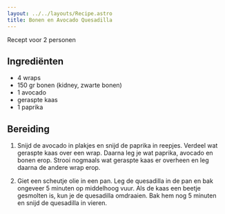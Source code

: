 ```yaml
---
layout: ../../layouts/Recipe.astro
title: Bonen en Avocado Quesadilla
---
```



R﻿ecept voor 2 personen

## Ingrediënten

* 4﻿ wraps
* 1﻿50 gr bonen (kidney, zwarte bonen)
* 1﻿ avocado
* g﻿eraspte kaas
* 1﻿ paprika

## Bereiding

1. Snijd de avocado in plakjes en snijd de paprika in reepjes. Verdeel wat geraspte kaas over een wrap. Daarna leg je wat paprika, avocado en bonen erop. Strooi nogmaals wat geraspte kaas er overheen en leg daarna de andere wrap erop.


2. Giet een scheutje olie in een pan. Leg de quesadilla in de pan en bak ongeveer 5 minuten op middelhoog vuur. Als de kaas een beetje gesmolten is, kun je de quesadilla omdraaien. Bak hem nog 5 minuten en snijd de quesadilla in vieren.